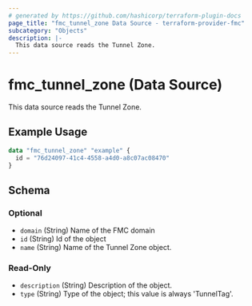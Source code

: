 ```yaml
---
# generated by https://github.com/hashicorp/terraform-plugin-docs
page_title: "fmc_tunnel_zone Data Source - terraform-provider-fmc"
subcategory: "Objects"
description: |-
  This data source reads the Tunnel Zone.
---
```


# fmc_tunnel_zone (Data Source)

This data source reads the Tunnel Zone.

## Example Usage

```terraform
data "fmc_tunnel_zone" "example" {
  id = "76d24097-41c4-4558-a4d0-a8c07ac08470"
}
```

<!-- schema generated by tfplugindocs -->
## Schema

### Optional

- `domain` (String) Name of the FMC domain
- `id` (String) Id of the object
- `name` (String) Name of the Tunnel Zone object.

### Read-Only

- `description` (String) Description of the object.
- `type` (String) Type of the object; this value is always 'TunnelTag'.
